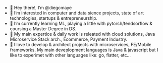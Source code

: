 - 👋 Hey there!, I’m @diegomaye
- 👀 I’m interested in computer and data sience projects, state of art technologies, startups & entrepreneurship.
- 🌱 I’m currently learning ML, playing a little with pytorch/tendsorflow & coursing a Master Degree in DS. 
- 👷 My main expertice & daily work is releated with cloud solutions, Java Microservice Stack arch., Ecommerce, Payment Industry.
- 💞️ I love to develop & architect projects with microservices, FE/Mobile frameworks. My main deveplopment languages is Java & javascript but I like to experimet with other languages like: go, flatter, etc...

<!---
diegomaye/diegomaye is a ✨ special ✨ repository because its `README.md` (this file) appears on your GitHub profile.
You can click the Preview link to take a look at your changes.
--->
